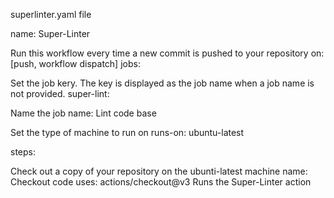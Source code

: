 superlinter.yaml file

name: Super-Linter

Run this workflow every time a new commit is pushed to your repository on: [push, workflow dispatch]
jobs:

Set the job kery. The key is displayed as the job name when a job name is not provided.
super-lint:

Name the job
name: Lint code base

Set the type of machine to run on
runs-on: ubuntu-latest

steps:

Check out a copy of your repository on the ubunti-latest machine
name: Checkout code uses: actions/checkout@v3
Runs the Super-Linter action
